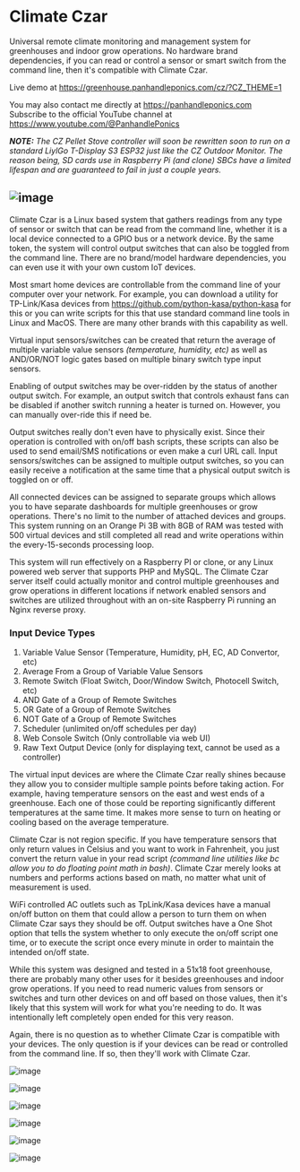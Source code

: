 # Climate Czar
Universal remote climate monitoring and management system for greenhouses and indoor grow operations. No hardware brand dependencies, if you can read or control a sensor or smart switch from the command line, then it's compatible with Climate Czar.

Live demo at https://greenhouse.panhandleponics.com/cz/?CZ_THEME=1

You may also contact me directly at https://panhandleponics.com<br>
Subscribe to the official YouTube channel at https://www.youtube.com/@PanhandlePonics<br>

_**NOTE:** The CZ Pellet Stove controller will soon be rewritten soon to run on a standard LiylGo T-Display S3 ESP32 just like the CZ Outdoor Monitor. The reason being, SD cards use in Raspberry Pi (and clone) SBCs have a limited lifespan and are guaranteed to fail in just a couple years._

![image](https://github.com/user-attachments/assets/7b411953-9304-4b04-ab87-2358f437c058)
---

Climate Czar is a Linux based system that gathers readings from any type of sensor or switch that can be read from the command line, whether it is a local device connected to a GPIO bus or a network device. By the same token, the system will control output switches that can also be toggled from the command line. There are no brand/model hardware dependencies, you can even use it with your own custom IoT devices.

Most smart home devices are controllable from the command line of your computer over your network. For example, you can download a utility for TP-Link/Kasa devices from https://github.com/python-kasa/python-kasa for this or you can write scripts for this that use standard command line tools in Linux and MacOS. There are many other brands with this capability as well.

Virtual input sensors/switches can be created that return the average of multiple variable value sensors _(temperature, humidity, etc)_ as well as AND/OR/NOT logic gates based on multiple binary switch type input sensors.

Enabling of output switches may be over-ridden by the status of another output switch. For example, an output switch that controls exhaust fans can be disabled if another switch running a heater is turned on. However, you can manually over-ride this if need be.

Output switches really don't even have to physically exist. Since their operation is controlled with on/off bash scripts, these scripts can also be used to send email/SMS notifications or even make a curl URL call. Input sensors/switches can be assigned to multiple output switches, so you can easily receive a notification at the same time that a physical output switch is toggled on or off.

All connected devices can be assigned to separate groups which allows you to have separate dashboards for multiple greenhouses or grow operations. There's no limit to the number of attached devices and groups. This system running on an Orange Pi 3B with 8GB of RAM was tested with 500 virtual devices and still completed all read and write operations within the every-15-seconds processing loop.

This system will run effectively on a Raspberry PI or clone, or any Linux powered web server that supports PHP and MySQL. The Climate Czar server itself could actually monitor and control multiple greenhouses and grow operations in different locations if network enabled sensors and switches are utilized throughout with an on-site Raspberry Pi running an Nginx reverse proxy.

### Input Device Types
1.	Variable Value Sensor (Temperature, Humidity, pH, EC, AD Convertor, etc)
2.	Average From a Group of Variable Value Sensors
3.	Remote Switch (Float Switch, Door/Window Switch, Photocell Switch, etc)
4.	AND Gate of a Group of Remote Switches
5.	OR Gate of a Group of Remote Switches
6.	NOT Gate of a Group of Remote Switches
7.	Scheduler (unlimited on/off schedules per day)
8.	Web Console Switch (Only controllable via web UI)
9.	Raw Text Output Device (only for displaying text, cannot be used as a controller)

The virtual input devices are where the Climate Czar really shines because they allow you to consider multiple sample points before taking action. For example, having temperature sensors on the east and west ends of a greenhouse. Each one of those could be reporting significantly different temperatures at the same time. It makes more sense to turn on heating or cooling based on the average temperature.

Climate Czar is not region specific. If you have temperature sensors that only return values in Celsius and you want to work in Fahrenheit, you just convert the return value in your read script _(command line utilities like bc allow you to do floating point math in bash)_. Climate Czar merely looks at numbers and performs actions based on math, no matter what unit of measurement is used.

WiFi controlled AC outlets such as TpLink/Kasa devices have a manual on/off button on them that could allow a person to turn them on when Climate Czar says they should be off. Output switches have a One Shot option that tells the system whether to only execute the on/off script one time, or to execute the script once every minute in order to maintain the intended on/off state.

While this system was designed and tested in a 51x18 foot greenhouse, there are probably many other uses for it besides greenhouses and indoor grow operations. If you need to read numeric values from sensors or switches and turn other devices on and off based on those values, then it's likely that this system will work for what you're needing to do. It was intentionally left completely open ended for this very reason.

Again, there is no question as to whether Climate Czar is compatible with your devices. The only question is if your devices can be read or controlled from the command line. If so, then they'll work with Climate Czar.

![image](https://github.com/user-attachments/assets/1ff35e7c-dc2b-4c1f-952a-eef99d6dbb8f)

![image](https://github.com/user-attachments/assets/fd390f94-8900-4b51-87f2-3d0caf7e173d)

![image](https://github.com/user-attachments/assets/1b728bad-f35d-4a7d-b292-7a1e50fda736)

![image](https://github.com/user-attachments/assets/3beab54c-0471-407b-a7ee-4b12bb0824fa)

![image](https://github.com/user-attachments/assets/eb33ef97-4ec6-4fda-8f36-16467c0c8961)

![image](https://github.com/user-attachments/assets/54d89655-f687-48da-a88c-eaa126cc90d7)
